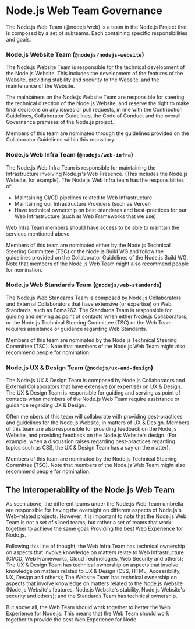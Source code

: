 # Node.js Web Team Governance

The Node.js Web Team (@nodejs/web) is a team in the Node.js Project that is composed by a set of subteams. Each containing specific responsibilities and goals.

### Node.js Website Team (`@nodejs/nodejs-website`)

The Node.js Website Team is responsible for the technical development of the Node.js Website. This includes the development of the features of the Website, providing stability and security to the Website, and the maintenance of the Website.

The maintainers on the Node.js Website Team are responsible for steering the technical direction of the Node.js Website, and reserve the right to make final decisions on any issues or pull requests, in line with the Contribution Guidelines, Collaborator Guidelines, the Code of Conduct and the overall Governance premises of the Node.js project.

Members of this team are nominated through the guidelines provided on the Collaborator Guidelines within this repository.

### Node.js Web Infra Team (`@nodejs/web-infra`)

The Node.js Web Infra Team is responsible for maintaining the Infrastructure involving Node.js's Web Presence. (This includes the Node.js Website, for example). The Node.js Web Infra team has the responsibilites of:

- Maintaining CI/CD pipelines related to Web Infrastructure
- Maintaining our Infrastructure Providers (such as Vercel)
- Have technical ownership on best-standards and best-practices for our Web Infrastructure (such as Web Frameworks that we use)

Web Infra Team members should have access to be able to maintain the services mentioned above.

Members of this team are nominated either by the Node.js Technical Steering Committee (TSC) or the Node.js Build WG and follow the guidelines provided on the Collaborator Guidelines of the Node.js Build WG. Note that members of the Node.js Web Team might also recommend people for nomination.

### Node.js Web Standards Team (`@nodejs/web-standards`)

The Node.js Web Standards Team is composed by Node.js Collaborators and External Collaborators that have extensive (or expertisè) on Web Standards, such as Ecma262. The Standards Team is responsible for guiding and serving as point of contacts when either Node.js Collaborators, or the Node.js Technical Steering Committee (TSC) or the Web Team requires assistance or guidance regarding Web Standards.

Members of this team are nominated by the Node.js Technical Steering Committee (TSC). Note that members of the Node.js Web Team might also recommend people for nomination.

### Node.js UX & Design Team (`@nodejs/ux-and-design`)

The Node.js UX & Design Team is composed by Node.js Collaborators and External Collaborators that have extensive (or expertisè) on UX & Design. The UX & Design Team is responsible for guiding and serving as point of contacts when members of the Node.js Web Team require assistance or guidance regarding UX & Design.

Often members of this team will collaborate with providing best-practices and guidelines for the Node.js Website, in matters of UX & Design. Members of this team are also responsible for providing feedback on the Node.js Website, and providing feedback on the Node.js Website's design. (For example, when a discussion raises regarding best-practices regarding topics such as CSS, the UX & Design Team has a say on the matter).

Members of this team are nominated by the Node.js Technical Steering Committee (TSC). Note that members of the Node.js Web Team might also recommend people for nomination.

## The Interoperability of the Node.js Web Team

As seen above, the different teams under the Node.js Web Team umbrella are responsible for having the oversight on different aspects of Node.js's Web-related projects. However, it is important to note that the Node.js Web Team is not a set of siloed teams, but rather a set of teams that work together to achieve the same goal: Providing the best Web Experience for Node.js.

Following this line of thought, the Web Infra Team has technical ownership on aspects that involve knowledge on matters relate to Web Infrastructure (CI/CD, Web Frameworks, Cloud Technologies, Web Security and others); The UX & Design Team has technical ownership on aspects that involve knowledge on matters related to UX & Design (CSS, HTML, Accessibility, UX, Design and others); The Website Team has technical ownership on aspects that involve knowledge on matters related to the Node.js Website (Node.js Website's features, Node.js Website's stability, Node.js Website's security and others); and the Standards Team has technical ownership.

But above all, the Web Team should work together to better the Web Experience for Node.js. This means that the Web Team should work together to provide the best Web Experience for Node.
